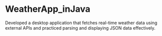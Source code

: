 # WeatherApp_inJava
Developed a desktop application that fetches real-time weather data using external APIs and practiced parsing and
displaying JSON data effectively.
